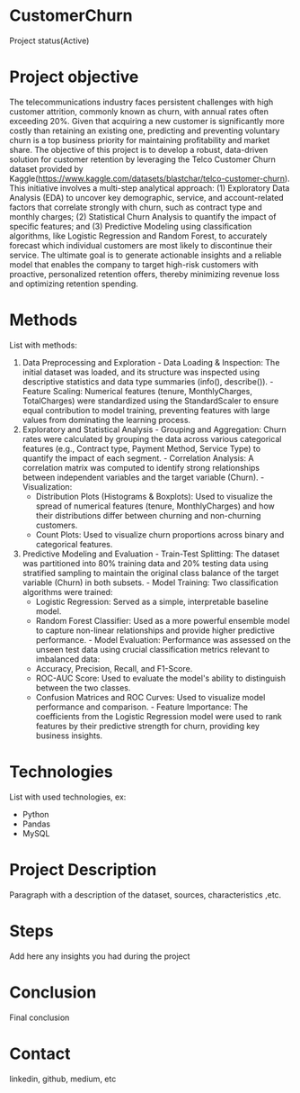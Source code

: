 # CustomerChurn
  Project status(Active)

# Project objective
  The telecommunications industry faces persistent challenges with high customer attrition, commonly known as churn, with annual rates often exceeding 20%. Given that acquiring a new customer is significantly more costly than retaining an existing one, predicting and preventing voluntary churn is a top business priority for maintaining profitability and market share. The objective of this project is to develop a robust, data-driven solution for customer retention by leveraging the Telco Customer Churn dataset provided by Kaggle(https://www.kaggle.com/datasets/blastchar/telco-customer-churn). This initiative involves a multi-step analytical approach: (1) Exploratory Data Analysis (EDA) to uncover key demographic, service, and account-related factors that correlate strongly with churn, such as contract type and monthly charges; (2) Statistical Churn Analysis to quantify the impact of specific features; and (3) Predictive Modeling using classification algorithms, like Logistic Regression and Random Forest, to accurately forecast which individual customers are most likely to discontinue their service. The ultimate goal is to generate actionable insights and a reliable model that enables the company to target high-risk customers with proactive, personalized retention offers, thereby minimizing revenue loss and optimizing retention spending.

# Methods
  List with methods:
  1. Data Preprocessing and Exploration
    - Data Loading & Inspection: The initial dataset was loaded, and its structure was inspected using descriptive statistics and data type summaries (info(), describe()).
    - Feature Scaling: Numerical features (tenure, MonthlyCharges, TotalCharges) were standardized using the StandardScaler to ensure equal contribution to model training, preventing features with large values from dominating the learning process.
  2. Exploratory and Statistical Analysis
    - Grouping and Aggregation: Churn rates were calculated by grouping the data across various categorical features (e.g., Contract type, Payment Method, Service Type) to quantify the impact of each segment.
    - Correlation Analysis: A correlation matrix was computed to identify strong relationships between independent variables and the target variable (Churn).
    - Visualization:
      - Distribution Plots (Histograms & Boxplots): Used to visualize the spread of numerical features (tenure, MonthlyCharges) and how their distributions differ between churning and non-churning customers.
      - Count Plots: Used to visualize churn proportions across binary and categorical features.
  3. Predictive Modeling and Evaluation
    - Train-Test Splitting: The dataset was partitioned into 80% training data and 20% testing data using stratified sampling to maintain the original class balance of the target variable (Churn) in both subsets.
    - Model Training: Two classification algorithms were trained:
      - Logistic Regression: Served as a simple, interpretable baseline model.
      - Random Forest Classifier: Used as a more powerful ensemble model to capture non-linear relationships and provide higher predictive performance.
    - Model Evaluation: Performance was assessed on the unseen test data using crucial classification metrics relevant to imbalanced data:
      - Accuracy, Precision, Recall, and F1-Score.
      - ROC-AUC Score: Used to evaluate the model's ability to distinguish between the two classes.
      - Confusion Matrices and ROC Curves: Used to visualize model performance and comparison.
    - Feature Importance: The coefficients from the Logistic Regression model were used to rank features by their predictive strength for churn, providing key business insights.

# Technologies 
  List with used technologies, ex:
  - Python
  - Pandas
  - MySQL

# Project Description
  Paragraph with a description of the dataset, sources, characteristics ,etc.

# Steps
  Add here any insights you had during the project

# Conclusion
  Final conclusion
  
# Contact
  linkedin, github, medium, etc 